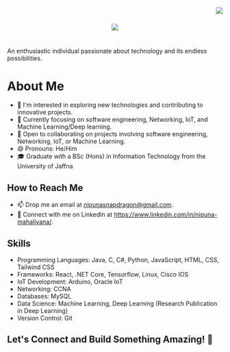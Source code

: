 <img align="right" src="https://visitor-badge.laobi.icu/badge?page_id=nipunasahanmahaliyana.nipunasahanmahaliyana" />

<h1 align="center">
    <img src="https://readme-typing-svg.herokuapp.com/?font=Righteous&size=35&center=true&vCenter=true&width=500&height=70&duration=4000&lines=Hello+People!+👋;+I+am+Nipuna+Mahaliyana👋;" />
</h1>

#  
An enthusiastic individual passionate about technology and its endless possibilities.

# About Me
- 👀 I'm interested in exploring new technologies and contributing to innovative projects.
- 🌱 Currently focusing on software engineering, Networking, IoT, and Machine Learning/Deep learning.
- 💞️ Open to collaborating on projects involving software engineering, Networking, IoT, or Machine Learning.
- 😄 Pronouns: He/Him
- 🎓 Graduate with a BSc (Hons) in Information Technology from the University of Jaffna

## How to Reach Me
- 📫 Drop me an email at nipunasnapdragon@gmail.com.
- 🔗 Connect with me on LinkedIn at https://www.linkedin.com/in/nipuna-mahaliyana/.

## Skills
- Programming Languages: Java, C, C#, Python, JavaScript, HTML, CSS, Tailwind CSS
- Frameworks: React, .NET Core, Tensorflow, Linux, Cisco IOS
- IoT Development: Arduino, Oracle IoT
- Networking: CCNA
- Databases: MySQL
- Data Science: Machine Learning, Deep Learning (Research Publication in Deep Learning)
- Version Control: Git

## Let's Connect and Build Something Amazing! 🚀
